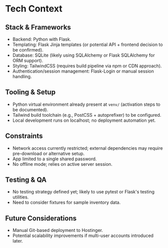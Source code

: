 # Tech Context

## Stack & Frameworks
- Backend: Python with Flask.
- Templating: Flask Jinja templates (or potential API + frontend decision to be confirmed).
- Database: SQLite (likely using SQLAlchemy or Flask SQLAlchemy for ORM support).
- Styling: TailwindCSS (requires build pipeline via npm or CDN approach).
- Authentication/session management: Flask-Login or manual session handling.

## Tooling & Setup
- Python virtual environment already present at `venv/` (activation steps to be documented).
- Tailwind build toolchain (e.g., PostCSS + autoprefixer) to be configured.
- Local development runs on localhost; no deployment automation yet.

## Constraints
- Network access currently restricted; external dependencies may require pre-download or alternative setup.
- App limited to a single shared password.
- No offline mode; relies on active server session.

## Testing & QA
- No testing strategy defined yet; likely to use pytest or Flask's testing utilities.
- Need to consider fixtures for sample inventory data.

## Future Considerations
- Manual Git-based deployment to Hostinger.
- Potential scalability improvements if multi-user accounts introduced later.
